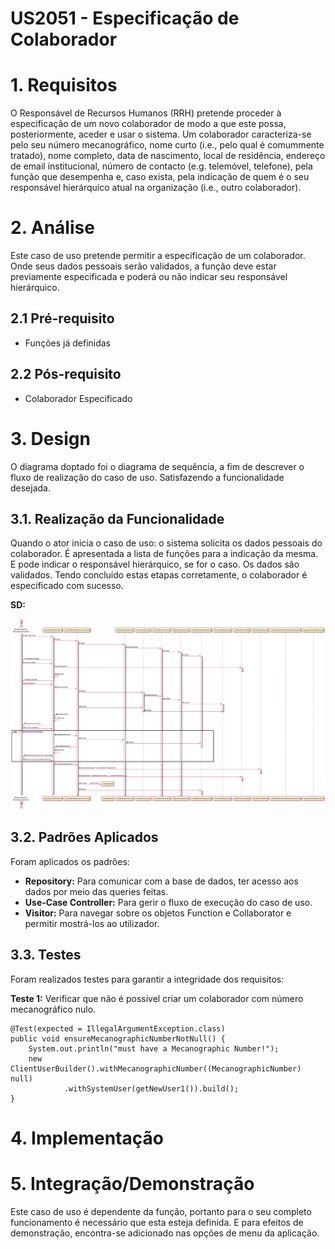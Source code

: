 US2051 - Especificação de Colaborador
=======================================

# 1. Requisitos

O Responsável de Recursos Humanos (RRH) pretende proceder à especificação de um novo colaborador de modo a que este possa, posteriormente, aceder e usar o sistema. Um colaborador caracteriza-se pelo seu número mecanográfico, nome curto (i.e., pelo qual é comummente tratado), nome completo, data de nascimento, local de residência, endereço de email institucional, número de contacto (e.g. telemóvel, telefone), pela função que desempenha e, caso exista, pela indicação de quem é o seu responsável hierárquico atual na organização (i.e., outro colaborador).

# 2. Análise

Este caso de uso pretende permitir a especificação de um colaborador. Onde seus dados pessoais serão validados, a função deve estar previamente especificada e poderá ou não indicar seu responsável hierárquico.

## 2.1 Pré-requisito

* Funções já definidas

## 2.2 Pós-requisito

* Colaborador Especificado

# 3. Design

O diagrama doptado foi o diagrama de sequência, a fim de descrever o fluxo de realização do caso de uso. Satisfazendo a funcionalidade desejada.

## 3.1. Realização da Funcionalidade

Quando o ator inicia o caso de uso: o sistema solicita os dados pessoais do colaborador. É apresentada a 
lista de funções para a indicação da mesma. E pode indicar o responsável hierárquico, se for o caso. Os dados são validados. Tendo concluído estas 
etapas corretamente, o colaborador é especificado com sucesso.

**SD:**

![2051_EspecificacaoColaborador.svg](2051_EspecificacaoColaborador.svg)

## 3.2. Padrões Aplicados

Foram aplicados os padrões:
* **Repository:** Para comunicar com a base de dados, ter acesso aos dados
                    por meio das queries feitas.
* **Use-Case Controller:** Para gerir o fluxo de execução do caso de uso. 
* **Visitor:** Para navegar sobre os objetos Function e Collaborator e permitir 
                    mostrá-los ao utilizador.

## 3.3. Testes 

Foram realizados testes para garantir a integridade dos requisitos:

**Teste 1:** Verificar que não é possível criar um colaborador com número mecanográfico nulo.

	@Test(expected = IllegalArgumentException.class)
    public void ensureMecanographicNumberNotNull() {
        System.out.println("must have a Mecanographic Number!");
        new ClientUserBuilder().withMecanographicNumber((MecanographicNumber) null)
                .withSystemUser(getNewUser1()).build();
    }

# 4. Implementação


# 5. Integração/Demonstração

Este caso de uso é dependente da função, portanto para o seu completo funcionamento é 
necessário que esta esteja definida. E para efeitos de demonstração, encontra-se 
adicionado nas opções de menu da aplicação.
